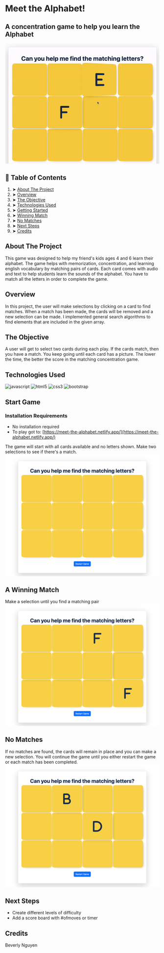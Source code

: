 
# Meet the Alphabet!

## A concentration game to help you learn the Alphabet

![gamescreenshot](/assets/images/screenshare.gif)

## 📖 Table of Contents
 1. ➤ [About The Project](#about-the-project)  
 2. ➤ [Overview](#overview)
 3. ➤ [The Objective](#the-objective) 
 4. ➤ [Technologies Used](#technologies-used) 
 5. ➤ [Getting Started](#start-game) 
 6. ➤ [Winning Match](#a-winning-match) 
 7. ➤ [No Matches](#no-matches)
 8. ➤ [Next Steps](#next-steps) 
 9. ➤ [Credits](#credits)

## About The Project
This game was designed to help my friend's kids ages 4 and 6 learn their alphabet. The game helps with memorization, concentration, and learning english vocabulary by matching pairs of cards. Each card comes with audio and text to help students learn the sounds of the alphabet. You have to match all the letters in order to complete the game.

## Overview
In this project, the user will make selections by clicking on a card to find matches. When a match has been made, the cards will be removed and a new selection can be made. I implemented general search algorithms to find elements that are included in the given array.

## The Objective
A user will get to select two cards during each play. If the cards match, then you have a match. You keep going until each card has a picture. The lower the time, the better the score in the matching concentration game.

## Technologies Used
![javascript](https://img.shields.io/badge/JavaScript-323330?style=for-the-badge&logo=javascript&logoColor=F7DF1E)
![html5](https://img.shields.io/badge/HTML5-E34F26?style=for-the-badge&logo=html5&logoColor=white)
![css3](https://img.shields.io/badge/CSS3-1572B6?style=for-the-badge&logo=css3&logoColor=white)
![bootstrap](https://img.shields.io/badge/Bootstrap-563D7C?style=for-the-badge&logo=bootstrap&logoColor=white)

## Start Game
### Installation Requirements
-   No installation required
-   To play got to:  [https://meet-the-alphabet.netlify.app/](https://meet-the-alphabet.netlify.app/)

The game will start with all cards available and no letters shown. Make two selections to see if there's a match.
![start](/assets/images/start.html.png)

## A Winning Match
Make a selection until you find a matching pair![match](/assets/images/matches.png)

## No Matches
If no matches are found, the cards will remain in place and you can make a new selection. You will continue the game until you either restart the game or each match has been completed.
![nomatch](/assets/images/unmatches.png)

## Next Steps
-   Create different levels of difficulty
-   Add a score board with #ofmoves or timer

## Credits
Beverly Nguyen
